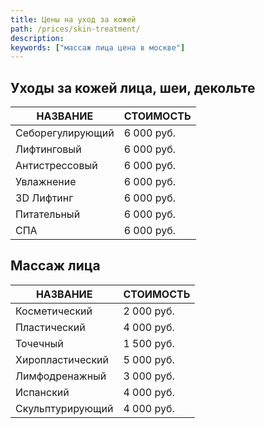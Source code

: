 ```yaml
---
title: Цены на уход за кожей
path: /prices/skin-treatment/
description:
keywords: ["массаж лица цена в москве"]
---
```



## Уходы за кожей лица, шеи, декольте

| НАЗВАНИЕ          | СТОИМОСТЬ  |
|-------------------|------------|
| Себорегулирующий | 6 000 руб. |
| Лифтинговый      | 6 000 руб. |
| Антистрессовый   | 6 000 руб. |
| Увлажнение        | 6 000 руб. |
| 3D Лифтинг        | 6 000 руб. |
| Питательный      | 6 000 руб. |
| СПА               | 6 000 руб. |


## Массаж лица

| НАЗВАНИЕ         | СТОИМОСТЬ  |
|------------------|------------|
| Косметический    | 2 000 руб. |
| Пластический     | 4 000 руб. |
| Точечный         | 1 500 руб. |
| Хиропластический | 5 000 руб. |
| Лимфодренажный   | 3 000 руб. |
| Испанский        | 4 000 руб. |
| Скульптурирующий | 4 000 руб. |
